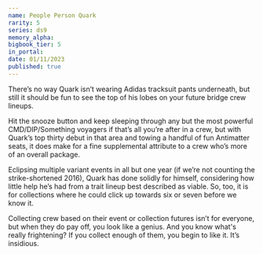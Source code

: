 ```yaml
---
name: People Person Quark
rarity: 5
series: ds9
memory_alpha:
bigbook_tier: 5
in_portal:
date: 01/11/2023
published: true
---
```


There’s no way Quark isn’t wearing Adidas tracksuit pants underneath, but still it should be fun to see the top of his lobes on your future bridge crew lineups.

Hit the snooze button and keep sleeping through any but the most powerful CMD/DIP/Something voyagers if that’s all you’re after in a crew, but with Quark’s top thirty debut in that area and towing a handful of fun Antimatter seats, it does make for a fine supplemental attribute to a crew who’s more of an overall package.

Eclipsing multiple variant events in all but one year (if we’re not counting the strike-shortened 2016), Quark has done solidly for himself, considering how little help he’s had from a trait lineup best described as viable. So, too, it is for collections where he could click up towards six or seven before we know it.

Collecting crew based on their event or collection futures isn’t for everyone, but when they do pay off, you look like a genius. And you know what's really frightening? If you collect enough of them, you begin to like it. It’s insidious.
